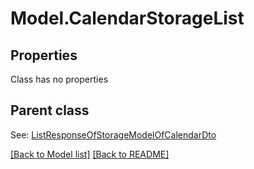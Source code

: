 # Model.CalendarStorageList
## Properties
Class has no properties

## Parent class

See: [ListResponseOfStorageModelOfCalendarDto](ListResponseOfStorageModelOfCalendarDto.md)

[[Back to Model list]](Models.doc) [[Back to README]](README.md)


